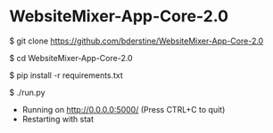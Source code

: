 # WebsiteMixer-App-Core-2.0

$ git clone https://github.com/bderstine/WebsiteMixer-App-Core-2.0

$ cd WebsiteMixer-App-Core-2.0

$ pip install -r requirements.txt

$ ./run.py

 * Running on http://0.0.0.0:5000/ (Press CTRL+C to quit)
 * Restarting with stat


